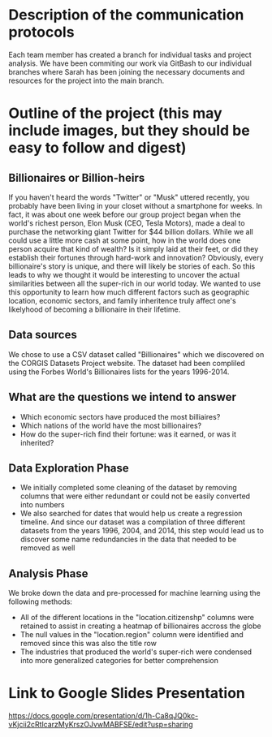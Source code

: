 # Description of the communication protocols
Each team member has created a branch for individual tasks and project analysis.  We have been commiting our work via GitBash to our individual branches where Sarah has been joining the necessary documents and resources for the project into the main branch.


# Outline of the project (this may include images, but they should be easy to follow and digest)

## Billionaires or Billion-heirs
If you haven't heard the words "Twitter" or "Musk" uttered recently, you probably have been living in your closet without a smartphone for weeks.  In fact, it was about one week before our group project began when the world's richest person, Elon Musk (CEO, Tesla Motors), made a deal to purchase the networking giant Twitter for $44 billion dollars.  While we all could use a little more cash at some point, how in the world does one person acquire that kind of wealth?  Is it simply laid at their feet, or did they establish their fortunes through hard-work and innovation?  Obviously, every billionaire's story is unique, and there will likely be stories of each.  So this leads to why we thought it would be interesting to uncover the actual similarities between all the super-rich in our world today.  We wanted to use this opportunity to learn how much different factors such as geographic location, economic sectors, and family inheritence truly affect one's likelyhood of becoming a billionaire in their lifetime.

## Data sources
We chose to use a CSV dataset called "Billionaires" which we discovered on the CORGIS Datasets Project website.  The dataset had been compliled using the Forbes World's Billionaires lists for the years 1996-2014.

## What are the questions we intend to answer
* Which economic sectors have produced the most billiaires?
* Which nations of the world have the most billionaires?
* How do the super-rich find their fortune: was it earned, or was it inherited?

## Data Exploration Phase
* We initially completed some cleaning of the dataset by removing columns that were either redundant or could not be easily converted into numbers
* We also searched for dates that would help us create a regression timeline.  And since our dataset was a compilation of three different datasets from the years 1996, 2004, and 2014, this step would lead us to discover some name redundancies in the data that needed to be removed as well

## Analysis Phase
We broke down the data and pre-processed for machine learning using the following methods:
* All of the different locations in the "location.citizenshp" columns were retained to assist in creating a heatmap of billionaires accross the globe
* The null values in the "location.region" column were identified and removed since this was also the title row
* The industries that produced the world's super-rich were condensed into more generalized categories for better comprehension

# Link to Google Slides Presentation
https://docs.google.com/presentation/d/1h-Ca8qJQ0kc-vKjcii2cRtlcarzMyKrszOJvwMABFSE/edit?usp=sharing
